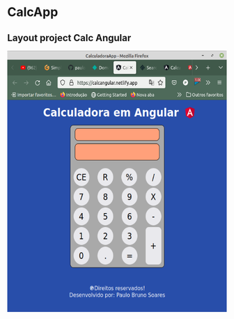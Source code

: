 # CalcApp

## Layout project Calc Angular

<div align="center">
    <kbd><img src="./assets/calc-angular02.png" alt="Tablet" width="600px;" height="600px;"/></kbd>
</div>




